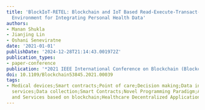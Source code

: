 ```yaml
---
title: 'BlockIoT-RETEL: Blockchain and IoT Based Read-Execute-Transact-Erase-Loop
  Environment for Integrating Personal Health Data'
authors:
- Manan Shukla
- Jianjing Lin
- Oshani Seneviratne
date: '2021-01-01'
publishDate: '2024-12-28T21:14:43.001972Z'
publication_types:
- paper-conference
publication: '*2021 IEEE International Conference on Blockchain (Blockchain)*'
doi: 10.1109/Blockchain53845.2021.00039
tags:
- Medical devices;Smart contracts;Point of care;Decision making;Data integration;Medical
  services;Data collection;Smart Contracts;Novel Programming Paradigm;Applications
  and Services based on blockchain;Healthcare Decentralized Application;Internet-of-Things
---
```

